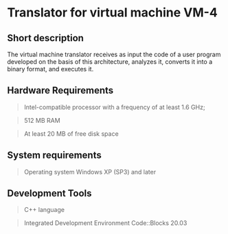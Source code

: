 # Translator for virtual machine VM-4

## Short description

The virtual machine translator receives as input the code of a user program developed on the basis of this architecture, analyzes it, converts it into a binary format, and executes it.

## Hardware Requirements

> Intel-compatible processor with a frequency of at least 1.6 GHz;

> 512 MB RAM

> At least 20 MB of free disk space

## System requirements

> Operating system Windows XP (SP3) and later

## Development Tools

> C++ language

> Integrated Development Environment Code::Blocks 20.03
